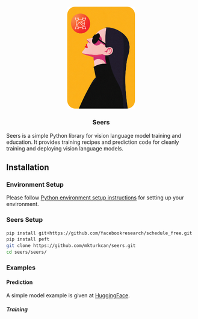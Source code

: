 <p align="center">
  <img src="https://github.com/mkturkcan/seers/blob/main/assets/logo.png?raw=true"  width="180" />
</p>

<h3 align="center">
  <p>Seers</p>
</h3>

Seers is a simple Python library for vision language model training and education. It provides training recipes and prediction code for cleanly training and deploying vision language models.

## Installation

### Environment Setup

Please follow [Python environment setup instructions](https://github.com/mkturkcan/CUDA2025/tree/main) for setting up your environment.

### Seers Setup

```bash
pip install git+https://github.com/facebookresearch/schedule_free.git
pip install peft
git clone https://github.com/mkturkcan/seers.git
cd seers/seers/
```

### Examples

#### Prediction

A simple model example is given at [HuggingFace](https://huggingface.co/mehmetkeremturkcan/DeepSeer-R1-Vision-Distill-Qwen-1.5B_google_vit-base-patch16-224).

##### Training

